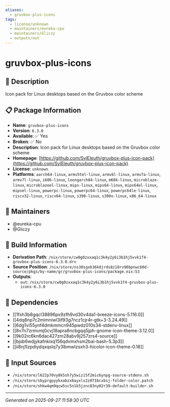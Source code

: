 ```yaml
---
aliases:
  - gruvbox-plus-icons
tags:
  - license/unknown
  - maintainers/eureka-cpu
  - maintainers/Gliczy
  - outputs/out
---
```


# gruvbox-plus-icons

## 📝 Description

Icon pack for Linux desktops based on the Gruvbox color scheme

## 📋 Package Information

- **Name**: `gruvbox-plus-icons`
- **Version**: `6.3.0`
- **Available**: ✅ Yes
- **Broken**: ✅ No
- **Description**: Icon pack for Linux desktops based on the Gruvbox color scheme
- **Homepage**: [https://github.com/SylEleuth/gruvbox-plus-icon-pack](https://github.com/SylEleuth/gruvbox-plus-icon-pack)
- **License**: `unknown`
- **Platforms**: `aarch64-linux`, `armv5tel-linux`, `armv6l-linux`, `armv7a-linux`, `armv7l-linux`, `i686-linux`, `loongarch64-linux`, `m68k-linux`, `microblaze-linux`, `microblazeel-linux`, `mips-linux`, `mips64-linux`, `mips64el-linux`, `mipsel-linux`, `powerpc-linux`, `powerpc64-linux`, `powerpc64le-linux`, `riscv32-linux`, `riscv64-linux`, `s390-linux`, `s390x-linux`, `x86_64-linux`
## 👥 Maintainers

- @eureka-cpu
- @Gliczy


## 🔧 Build Information

- **Derivation Path**: `/nix/store/cw0g0zxxaq1c3k4y2y6i3b1hj5vvk1f4-gruvbox-plus-icons-6.3.0.drv`
- **Source Position**: `/nix/store/ns30sqxb36k8jrds8z18rv96bpnwc60d-source/pkgs/by-name/gr/gruvbox-plus-icons/package.nix:53`
- **Outputs**:
  - `out`:  `/nix/store/cw0g0zxxaq1c3k4y2y6i3b1hj5vvk1f4-gruvbox-plus-icons-6.3.0`

## 🔗 Dependencies

- [[1fxh3b8gqcl38896px9zfh9vd30v4da1-breeze-icons-5.116.0]]
- [[4dq8np7c2mimniwl3if93g7ncz1cjr4r-gtk+3-3.24.49]]
- [[6dg1vi55ynf4dmkmmcn945pwdz010s34-stdenv-linux]]
- [[8v7n7zrmvmj0cvj18apra8ncbgqq5jph-gnome-icon-theme-3.12.0]]
- [[9k02rc6kn6dac427zm28abv9j257zrs4-source]]
- [[bjsb6wdjykafnkixq156qdvmxhsm2bai-bash-5.3p3]]
- [[ii8nj1lzpdiydqxqslq7y3lbmwlzsxh3-hicolor-icon-theme-0.18]]

## 📁 Input Sources

- `/nix/store/l622p70vy8k5sh7y5wizi5f2mic6ynpg-source-stdenv.sh`
- `/nix/store/sbyprgpyykxabzx6ayxlx2z071bcxbsj-folder-color.patch`
- `/nix/store/shkw4qm9qcw5sc5n1k5jznc83ny02r39-default-builder.sh`

---
*Generated on 2025-09-27 11:58:30 UTC*
